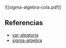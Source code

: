 ![[sigma-algebra-cola.pdf]]

## Referencias
- [var-aleatoria](./var-aleatoria.md)
- [sigma-algebra](./sigma-algebra.md)
